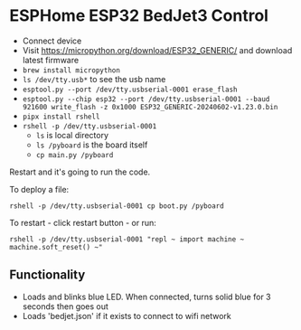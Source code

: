 # ESPHome ESP32 BedJet3 Control

* Connect device
* Visit https://micropython.org/download/ESP32_GENERIC/ and download latest firmware
* `brew install micropython`
* `ls /dev/tty.usb*` to see the usb name
* `esptool.py --port /dev/tty.usbserial-0001 erase_flash`
* `esptool.py --chip esp32 --port /dev/tty.usbserial-0001 --baud 921600 write_flash -z 0x1000 ESP32_GENERIC-20240602-v1.23.0.bin`
* `pipx install rshell`
* `rshell -p /dev/tty.usbserial-0001`
    * `ls` is local directory
    * `ls /pyboard` is the board itself
    * `cp main.py /pyboard`

Restart and it's going to run the code.

To deploy a file:

`rshell -p /dev/tty.usbserial-0001 cp boot.py /pyboard`

To restart - click restart button - or run:

`rshell -p /dev/tty.usbserial-0001 "repl ~ import machine ~ machine.soft_reset() ~"`

## Functionality

* Loads and blinks blue LED. When connected, turns solid blue for 3 seconds then goes out
* Loads 'bedjet.json' if it exists to connect to wifi network